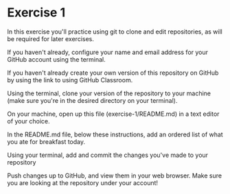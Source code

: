 # Exercise 1
In this exercise you'll practice using git to clone and edit repositories, as will be required for later exercises.

If you haven't already, configure your name and email address for your GitHub account using the terminal.

If you haven't already create your own version of this repository on GitHub by using the link to using GitHub Classroom.

Using the terminal, clone your version of the repository to your machine (make sure you're in the desired directory on your terminal).

On your machine, open up this file (exercise-1/README.md) in a text editor of your choice.

In the README.md file, below these instructions, add an ordered list of what you ate for breakfast today.

Using your terminal, add and commit the changes you've made to your repository

Push changes up to GitHub, and view them in your web browser. Make sure you are looking at the repository under your account!
